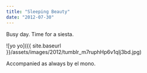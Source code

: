 ```yaml
---
title: "Sleeping Beauty"
date: "2012-07-30"
---
```


Busy day. Time for a siesta.

![yo yo]({{ site.baseurl }}/assets/images/2012/tumblr_m7ruphHp6v1qlj3bd.jpg)

Accompanied as always by el mono.
